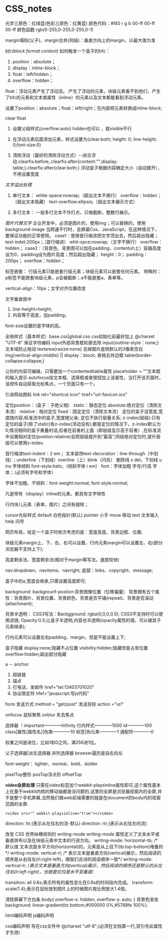 # CSS_notes

光学三原色：红绿蓝(色彩三原色：红黄蓝)
颜色代码：#f40
r       g       b
00-ff	00-ff	00-ff
颜色函数  rgb(0-255,0-255,0-255,0-1)

margin塌陷(父子)，margin合并(同级)：垂直方向上的margin，以最大值为准

*bfc(block format context)*
如何触发一个盒子的bfc：
1. position：absolute；
2. display：inline-block；
3. float：left/hidden；
4. overflow：hidden；

float：浮动元素产生了浮动流。
产生了浮动的元素，块级元素看不到他们，产生了bfc的元素和文本类属性（inline）的元素以及文本都能看到浮动元素。

设置了position：absolute；float：left/right；在内部把元素转换成inline-block;

clear float

1. 设置父级样式{overflow:auto} hidden也可以 ，就visible不行

2. 在浮动元素后面添加元素，样式设置为{clear:both; height: 0; line-height: 0;font-size:0}

3. 清除浮动（最好的清除浮动方式）--闭合浮动.clearfix:before,.clearfix:after{content:"";display: table;}.clearfix:after{clear:both;}
浮动盒子根据内容确定大小（自动撑开），不用设置宽度

*文字溢出处理*
1. 单行文本：
white-space:nowrap;（超出文本不换行）
overflow：hidden；（超出文本隐藏）
text-overflow:ellipsis;（超出文本展示方式）

2. 多行文本：
一般多行文本不作打点，只做截断，整数行展示。

*图片代替文字*
企业开发中，必须是图片的，使用img；可以替换的，使用background-image
当网速不行时，会屏蔽Css、JavaScript，在这种情况下，要保证功能的正常使用。
case1：使用首行缩进把文字顶出去，然后超出隐藏；
text-indet:200px；（首行缩进）
whit-spce:nowrap;（文字不换行）
overflow：hidden；
case2：（背景色、背景图可以加在padding、contentuh上）容器高度设为0，padding设为图片高度；然后超出隐藏；
height：0；
padding：200px；
overflow：hidden；

标签嵌套：
行级元素只能嵌套行级元素；块级元素可以嵌套任何元素。
特殊的：p标签不能嵌套块级元素，p会被截断；a不能嵌套a、表单等。

vertical-align：10px；文字对齐位置改变

文字垂直居中
1. line-height=height;
2. 内容等于高度，加padding，

font-size设置的是字体的高。

全局样式（基本样式）base.css|global.css
css初始化前最好加上 @charset "UTF-8" 保证字符编码
input外部背景框轮廓去除 input{outline-style：none;}
文本域防止拖动 textarea{rasize:none}
去掉图片底侧默认的3像素空白 img{vertical-align:middle} || display：block;
表格合并边框 table{border-collapse:collapse;}

让你的内容可编辑，只需要加一个contenteditable属性 
placeholder = ""文本框的输入提示
autofocus给文本框、选择框或者按钮加上该属性，当打开该页面时，该控件自动获取光标焦点，一个页面只有一个。

引进网站图标 link rel="shortcut icon" href="url-favicon.ico"

定位position：（盒子：子绝父相）
static：静态定位
absolute:绝对定位（清除文本流）
relative：相对定位
fixed：固定定位（清除文本流）
定位的盒子没宽度,宽度随内容;标准流中的盒子,宽度随父亲;
定位不执行层叠关系;
z-index(层级):只有定位的盒子(除了static)有z-index(浮动没有);都是定位的情况下，z-index默认为0;情况相同的盒子重叠的话,后者在前者的上面（即层级显示高于前者）,在标准流中设置相对定位(postion:relative)会把层级提升到“最高”;同级绝对定位时,提升层级可以使用z-index.

首行缩进text-indent：2 em；
文本装饰text-decoration：line-through（中划线）; underline（下划线）overline（上）blink（闪烁）
删除线 s del，下划线 u ins
字体倾斜 font-style:italic;（倾斜字体 i em）
font：字体加粗 字号/行高 字体；（必须有字号和字体）

字体不加粗、不倾斜：font-weight:normal; font-style:normal;

凡是带有（display）inline的元素，都具有文字特性

行内块儿元素（表单，图片）之间有缝隙；

cursor光标样式
default 白色指针(默认)
pointer 小手
move 移动
text 文本输入
help 问号

网页布局，给定一个盒子时依次考虑的是：宽度高度、背景边框、位置;

块级元素margin上、下、左、右可以设置，行内元素margin可以设置左、右(部分浏览器不支持上下);

高度剩余法、宽度剩余法(相对于margin等写法，速度较快)

nav:dropdown、navitems、navright;
底部：links、copyright、message;

盒子中的a,宽度会继承,只需设置高度即可;

background:
backgrounf-postion:背景图像位置（位移偏量）
背景拥有五个属性：背景图片、背景位置、背景颜色、背景是否平铺(repeat)、背景是否滚动(attachment);

背景半透明：
CSS3写法：Backgground: rgba(0,0,0,0.5);
CSS3不支持时可以使用滤镜;
Opacity:0.5;让盒子半透明,内容也半透明(opacity属性的值，可以被其子元素继承);

行内元素可以设置左右padding、margin，但是不能设置上下;

盒子隐藏
display:none;隐藏不占位置
visibility:hidden;隐藏但是占有位置
overflow:hidden;超出部分隐藏

a -- anchor

1. 超链接
2. 锚点
3. 打电话、发邮件 href="tel:13403701020"
4. 协议限定符 hfef="javascript:写js代码"

form
发送方式 method = "get/post"
发送目标 action ="url"

onfocus 鼠标聚焦 onblur 失去焦点

选择器
    ！important————Infinity
    行内样式————1000
    id————100
    class|属性[属性名]|伪类————10
    标签|伪元素————1
    通配符————0

权重之间是进位，比如1和0之间，满256进1位。

父子选择器|派生选择器
并列选择器
browser遍历是自右向左

font-weight： lighter、normal、bold、dolder

pixelTop整形
posTop浮点形
offsetTop

**video全屏处理**
只需在video标签加个webkit-playsinline属性即可,这个属性基本上在基于webkit内核的移动端都是没问题的.这里的全屏是浏览器视窗内的全屏,并不是整个手机屏幕,当然我们做web前端需要的就是在document的body内的视窗范围的全屏.

    <video src="" webkit-playsinline="true"></video>
	
direction: ltr;(表示从左往右的流-默认)
direction: rtr;(表示从右往左的流)
	
改变 CSS 世界纵横规则的 writing-mode
writing-mode 属性定义了文本水平或垂直排布以及在块级元素中文本的行进方向。
writing-mode: horizontal-tb;    /* 默认值 文本流是水平方向(horizontal)的，元素是从上往下(tb:top-bottom)堆叠的*/
writing-mode: vertical-rl;      /* 表示文本是垂直方向(vertical)展示，然后阅读的顺序是从右往左(rl:right-left)，跟我们古诗的阅读顺序一致*/
writing-mode: vertical-lr;      /*表示文本是垂直方向(vertical)展示，然后阅读的顺序还是默认的从左往右(lr:left-right)，也就是仅仅是水平变垂直*/ 

transition: all 0.6s;表示所有的属性变化在0.6s的时间段内完成。
transform: scale(1.4);表示在鼠标放到图片上的时候图片按比例放大1.4倍。

清除屏幕下方白条
	body{
			overflow-x: hidden;
			overflow-y: auto;
		}
背景色渐变
background: linear-gradient(to bottom,#000000 0%,#5788fe 100%);

html编码声明
<meta http-equiv="Content-Type" content="text/html; charset=utf-8">
js编码声明
<script type="text/javascript" charset="utf-8" src=""></script>
css编码声明 写在css文件中
@charset "utf-8";(必须在文档第一行,双引号此属性才生效)
